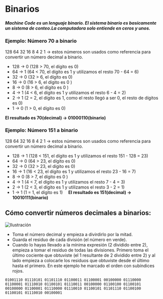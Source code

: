 # Binarios

##### Machine Code es un lenguaje binario. El sistema binario es basicamente un sistema de conteo.La computadora solo entiende en ceros y unos.

### Ejemplo: Número 70 a binario
128 64 32 16 8 4 2 1 → estos números son usados como referencia para convertir un número decimal a binario.
⠀
- 128 → 0 (128 > 70, el dígito es 0)
- 64 → 1 (64 < 70, el dígito es 1 y utilizamos el resto 70 - 64 = 6)
- 32 → 0 (32 > 6, el dígito es 0)
- 16 → 0 (16 > 6, el dígito es 0 )
- 8 → 0 (8 > 6, el dígito es 0 )
- 4 → 1 (4 < 6, el dígito es 1 y utilizamos el resto 6 - 4 = 2)
- 2 → 1 (2 = 2, el dígito es 1, como el resto llegó a ser 0, el resto de dígitos es 0)
- 1 → 0 (1 > 0, el dígito es 0)

**El resultado es 70(decimal) → 01000110(binario)**
⠀

### Ejemplo: Número 151 a binario
128 64 32 16 8 4 2 1 → estos números son usados como referencia para convertir un número decimal a binario.
⠀
- 128 → 1 (128 < 151, el dígito es 1 y utilizamos el resto 151 - 128 = 23)
- 64 → 0 (64 > 23, el dígito es 0)
- 32 → 0 (32 > 23, el dígito es 0)
- 16 → 1 (16 < 23, el dígito es 1 y utilizamos el resto 23 - 16 = 7)
- 8 → 0 (8 > 7, el dígito es 0 )
- 4 → 1 (4 < 7, el dígito es 1 y utilizamos el resto 7 - 4 = 3)
- 2 → 1 (2 < 3, el dígito es 1 y utilizamos el resto 3 - 2 = 1)
- 1 → 1 (1 = 1, el dígito es 1)
⠀
**El resultado es 151(decimal) → 10010111(binario)**

## Cómo convertir números decimales a binarios:
![Ilustración](https://i.imgur.com/XIyQGf0.png)
 - Toma el número decimal y empieza a divirdirlo por la mitad.
 - Guarda el residuo de cada división (el número en verde).
 - Cuando lo hayas llevado a la mínima expresión (2 dividido entre 2), empieza a tomar el residuo de todas las divisiones. Primero toma el último cociente que obtuviste (el 1 resultante de 2 dividido entre 2) y al lado empieza a colocarle los residuos que obtuviste desde el último hasta el primero. En este ejemplo he marcado el orden con subíndices rojos.

```
01001110 01110101 01101110 01100011 01100001 00100000 01110000 01100001 01110010 01100101 01110011 00100000 01100100 01100101 00100000 01100001 01110000 01110010 01100101 01101110 01100100 01100101 01110010 00100001
```
